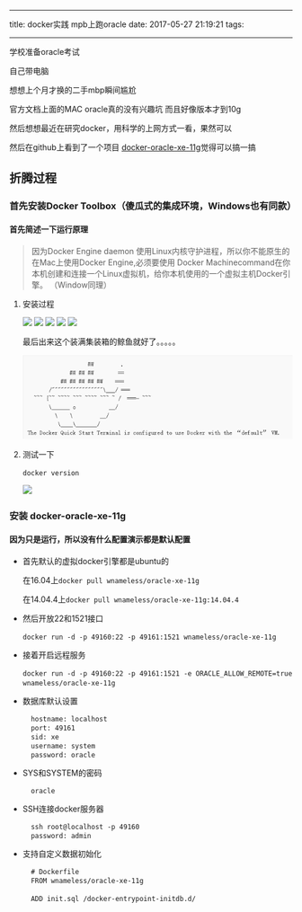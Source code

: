 
---
title: docker实践 mpb上跑oracle
date: 2017-05-27 21:19:21
tags:

---

学校准备oracle考试

自己带电脑

想想上个月才换的二手mbp瞬间尴尬

官方文档上面的MAC oracle真的没有兴趣坑 而且好像版本才到10g

然后想想最近在研究docker，用科学的上网方式一看，果然可以

然后在github上看到了一个项目 [docker-oracle-xe-11g](https://github.com/wnameless/docker-oracle-xe-11g)觉得可以搞一搞

## 折腾过程

### 首先安装Docker Toolbox（傻瓜式的集成环境，Windows也有同款）

#### 首先简述一下运行原理
>因为Docker Engine daemon 使用Linux内核守护进程，所以你不能原生的在Mac上使用Docker Engine,必须要使用 Docker Machinecommand在你本机创建和连接一个Linux虚拟机，给你本机使用的一个虚拟主机Docker引擎。
>（Window同理）

1. 安装过程

	![](./1-1.png)
	![](./1-2.png)
	![](./1-3.png)
	![](./1-4.png)
	![](./1-5.png)

	最后出来这个装满集装箱的鲸鱼就好了。。。。。

	![](img/1-6.png)

2. 测试一下

	 `docker version`

	![](./1-7.png)

### 安装   docker-oracle-xe-11g

#### 因为只是运行，所以没有什么配置演示都是默认配置


* 首先默认的虚拟docker引擎都是ubuntu的

	在16.04上`docker pull wnameless/oracle-xe-11g`

	在14.04.4上`docker pull wnameless/oracle-xe-11g:14.04.4`

* 然后开放22和1521接口

	 `docker run -d -p 49160:22 -p 49161:1521 wnameless/oracle-xe-11g`
* 接着开启远程服务

	`docker run -d -p 49160:22 -p 49161:1521 -e ORACLE_ALLOW_REMOTE=true wnameless/oracle-xe-11g`

* 数据库默认设置

		hostname: localhost
		port: 49161
		sid: xe
		username: system
		password: oracle
* SYS和SYSTEM的密码

		oracle

* SSH连接docker服务器

		ssh root@localhost -p 49160
		password: admin
* 支持自定义数据初始化

		# Dockerfile
		FROM wnameless/oracle-xe-11g

		ADD init.sql /docker-entrypoint-initdb.d/
